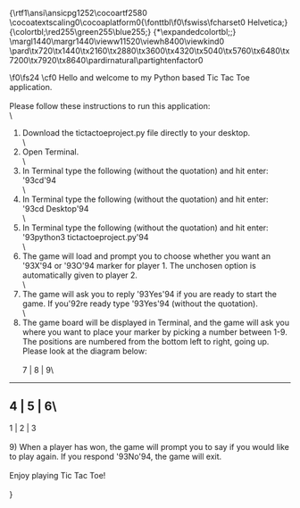{\rtf1\ansi\ansicpg1252\cocoartf2580
\cocoatextscaling0\cocoaplatform0{\fonttbl\f0\fswiss\fcharset0 Helvetica;}
{\colortbl;\red255\green255\blue255;}
{\*\expandedcolortbl;;}
\margl1440\margr1440\vieww11520\viewh8400\viewkind0
\pard\tx720\tx1440\tx2160\tx2880\tx3600\tx4320\tx5040\tx5760\tx6480\tx7200\tx7920\tx8640\pardirnatural\partightenfactor0

\f0\fs24 \cf0 Hello and welcome to my Python based Tic Tac Toe application.\
\
Please follow these instructions to run this application:\
\
1) Download the tictactoeproject.py file directly to your desktop.\
\
2) Open Terminal.\
\
3) In Terminal type the following (without the quotation) and hit enter:  \'93cd\'94\
\
4) In Terminal type the following (without the quotation) and hit enter: \'93cd Desktop\'94\
\
5) In Terminal type the following (without the quotation) and hit enter: \'93python3 tictactoeproject.py\'94\
\
6) The game will load and prompt you to choose whether you want an \'93X\'94 or \'93O\'94 marker for player 1. The unchosen option is automatically given to player 2.\
\
7) The game will ask you to reply \'93Yes\'94 if you are ready to start the game. If you\'92re ready type \'93Yes\'94 (without the quotation).\
\
8) The game board will be displayed in Terminal, and the game will ask you where you want to place your marker by picking a number between 1-9. The positions are numbered from the bottom left to right, going up. Please look at the diagram below:\
\
   7   | 8  | 9\
-------------------
   4  |  5 |  6\
-------------------
   1  | 2  |  3\
\
9) When a player has won, the game will prompt you to say if you would like to play again. If you respond \'93No\'94, the game will exit.\
\
Enjoy playing Tic Tac Toe!\
\
}
